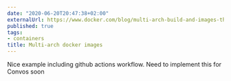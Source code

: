 ```yaml
---
date: "2020-06-20T20:47:38+02:00"
externalUrl: https://www.docker.com/blog/multi-arch-build-and-images-the-simple-way/
published: true
tags:
- containers
title: Multi-arch docker images
---
```

Nice example including github actions workflow. Need to implement this for Convos soon

